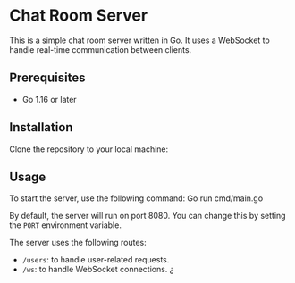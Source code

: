# Chat Room Server

This is a simple chat room server written in Go. It uses a WebSocket to handle real-time communication between clients.

## Prerequisites

- Go 1.16 or later

## Installation

Clone the repository to your local machine:

## Usage

To start the server, use the following command: Go run cmd/main.go

By default, the server will run on port 8080. You can change this by setting the `PORT` environment variable.

The server uses the following routes:

- `/users`: to handle user-related requests.
- `/ws`: to handle WebSocket connections.
¿
